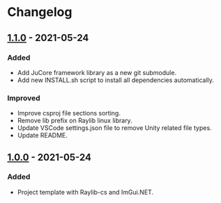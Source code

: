 
# Changelog

## [1.1.0] - 2021-05-24

### Added

- Add JuCore framework library as a new git submodule.
- Add new INSTALL.sh script to install all dependencies automatically.

### Improved

- Improve csproj file sections sorting.
- Remove lib prefix on Raylib linux library.
- Update VSCode settings.json file to remove Unity related file types.
- Update README.

## [1.0.0] - 2021-05-24

### Added

- Project template with Raylib-cs and ImGui.NET.

[1.1.0]: https://github.com/JuDelCo/NetDesktopTemplate/compare/v1.0.0...v1.1.0
[1.0.0]: https://github.com/JuDelCo/NetDesktopTemplate/releases/tag/v1.0.0
